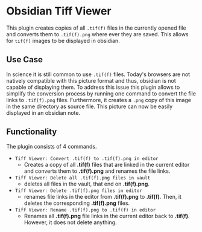 # Obsidian Tiff Viewer

This plugin creates copies of all `.tif(f)` files in the currently opened file and converts them to `.tif(f).png` where ever they are saved. This allows for `tif(f)` images to be displayed in obsidian. 

## Use Case

In science it is still common to use `.tif(f)` files. Today's browsers are not natively compatible with this picture format and thus, obsidian is not capable of displaying them. To address this issue this plugin allows to simplify the conversion process by running one command to convert the file links to `.tif(f).png` files. Furthermore, it creates a `.png` copy of this image in the same directory as source file. This picture can now be easily displayed in an obsidian note.

## Functionality

The plugin consists of 4 commands.

- `Tiff Viewer: Convert .tif(f) to .tif(f).png in editor`
    - Creates a copy of all **.tif(f)** files that are linked in the current editor and converts them to **.tif(f).png** and renames the file links.
- `Tiff Viewer: Delete all .tif(f).png files in vault`
    - deletes all files in the vault, that end on **.tif(f).png**.
- `Tiff Viewer: Delete .tif(f).png files in editor`
    - renames file links in the editor from **.tif(f).png** to **.tif(f)**. Then, it deletes the corresponding **.tif(f).png** files.
- `Tiff Viewer: Rename .tif(f).png to .tif(f) in editor`
    - Renames all **.tif(f).png** file links in the current editor back to **.tif(f)**. However, it does not delete anything.


